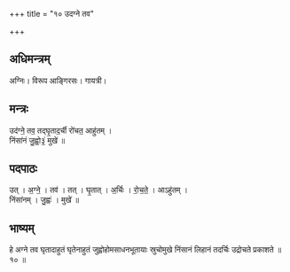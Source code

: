 +++
title = "१० उदग्ने तव"

+++
## अधिमन्त्रम्
अग्निः। विरूप आङ्गिरसः। गायत्री।

## मन्त्रः
उद॑ग्ने॒ तव॒ तद्घृ॒ताद॒र्ची रो॑चत॒ आहु॑तम् ।  
निंसा॑नं जु॒ह्वो॒३॒॑ मुखे॑ ॥

## पदपाठः
उत् । अ॒ग्ने॒ । तव॑ । तत् । घृ॒तात् । अ॒र्चिः । रो॒च॒ते॒ । आऽहु॑तम् ।  
निंसा॑नम् । जु॒ह्वः॑ । मुखे॑ ॥

## भाष्यम्
हे अग्ने तव घृतादाहुतं घृतेनाहुतं जुह्वोहोमसाधनभूतायाः स्रुचोमुखे निंसानं लिहानं तदर्चिः उद्रोचते प्रकाशते ॥ १० ॥